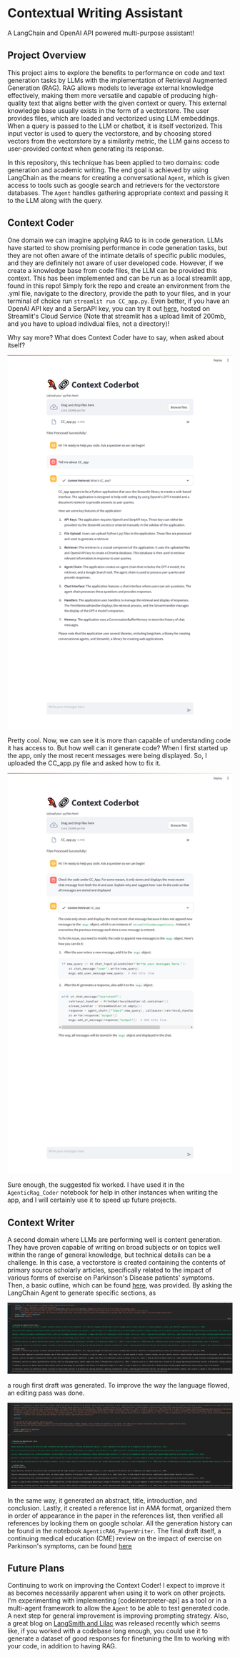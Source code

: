 # Contextual Writing Assistant

A LangChain and OpenAI API powered multi-purpose assistant!

## Project Overview

This project aims to explore the benefits to performance on code and text generation tasks by LLMs with the implementation of Retrieval Augmented Generation (RAG). RAG allows models to leverage external knowledge effectively, making them more versatile and capable of producing high-quality text that aligns better with the given context or query. This external knowledge base usually exists in the form of a vectorstore. The user provides files, which are loaded and vectorized using LLM embeddings. When a query is passed to the LLM or chatbot, it is itself vectorized. This input vector is used to query the vectorstore, and by choosing stored vectors from the vectorstore by a similarity metric, the LLM gains access to user-provided context when generating its response.

In this repository, this technique has been applied to two domains: code generation and academic writing. The end goal is achieved by using LangChain as the means for creating a conversational `Agent`, which is given access to tools such as google search and retrievers for the vectorstore databases. The `Agent` handles gathering appropriate context and passing it to the LLM along with the query.

## Context Coder

One domain we can imagine applying RAG to is in code generation. LLMs have started to show promising performance in code generation tasks, but they are not often aware of the intimate details of specific public modules, and they are definitely not aware of user developed code. However, if we create a knowledge base from code files, the LLM can be provided this context. This has been implemented and can be run as a local streamlit app, found in this repo! Simply fork the repo and create an environment from the .yml file, navigate to the directory, provide the path to your files, and in your terminal of choice run `streamlit run CC_app.py`. Even better, if you have an OpenAI API key and a SerpAPI key, you can try it out [here](https://contextcoder-mattlegro.streamlit.app/), hosted on Streamlit's Cloud Service (Note that streamlit has a upload limit of 200mb, and you have to upload indivdual files, not a directory)! 

Why say more? What does Context Coder have to say, when asked about itself?

<img src="media/CC_self_describe.png">

Pretty cool. Now, we can see it is more than capable of understanding code it has access to. But how well can it generate code? When I first started up the app, only the most recent messages were being displayed. So, I uploaded the CC_app.py file and asked how to fix it.

<img src="media/CC_self_fix.png">

Sure enough, the suggested fix worked. I have used it in the `AgenticRag_Coder` notebook for help in other instances when writing the app, and I will certainly use it to speed up future projects.

## Context Writer

A second domain where LLMs are performing well is content generation. They have proven capable of writing on broad subjects or on topics well within the range of general knowledge, but technical details can be a challenge. In this case, a vectorstore is created containing the contents of primary source scholarly articles, specifically related to the impact of various forms of exercise on Parkinson's Disease patients' symptoms. Then, a basic outline, which can be found [here](paper_files/outline.pdf), was provided. By asking the LangChain Agent to generate specific sections, as

<img src="media/generate_text.PNG">

a rough first draft was generated. To improve the way the language flowed, an editing pass was done.

<img src="media/edit.PNG">

In the same way, it generated an abstract, title, introduction, and conclusion. Lastly, it created a reference list in AMA format, organized them in order of appearance in the paper in the references list, then verified all references by looking them on google scholar. All the generation history can be found in the notebook `AgenticRAG_PaperWriter`. The final draft itself, a continuing medical education (CME) review on the impact of exercise on Parkinson's symptoms, can be found [here](paper_files/draft.pdf) 

## Future Plans

Continuing to work on improving the Context Coder! I expect to improve it as becomes necessarily apparent when using it to work on other projects. I'm experimenting with implementing [codeinterpreter-api] as a tool or in a multi-agent framework to allow the `Agent` to be able to test generated code. A next step for general improvement is improving prompting strategy. Also, a great blog on [LangSmith and Lilac](https://blog.langchain.dev/fine-tune-your-llms-with-langsmith-and-lilac/) was released recently which seems like, if you worked with a codebase long enough, you could use it to generate a dataset of good responses for finetuning the llm to working with your code, in addition to having RAG.